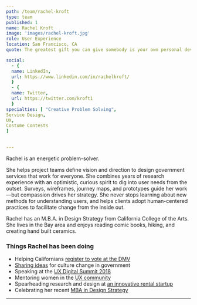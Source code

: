 ```yaml
---
path: /team/rachel-kroft
type: team
published: 1
name: Rachel Kroft
image: 'images/rachel-kroft.jpg'
role: User Experience
location: San Francisco, CA
quote: The greatest gift you can give somebody is your own personal development. (Jim Rohn) 

social: 
  - {
  name: LinkedIn,
  url: https://www.linkedin.com/in/rachelkroft/
  }
  - {
  name: Twitter,
  url: https://twitter.com/kroft1
  }
specialties: [ "Creative Problem Solving",
Service Design,
UX,
Costume Contests
]

  
---
```

Rachel is an energetic problem-solver.

She helps project teams define vision and direction to design government services that work for everyone. She combines years of research experience with an optimistic, curious spirit to dig into user needs from the outset. Surveys, wireframes, journey maps, and prototypes guide her work—but compassion drives her strategy. She never stops learning about new methods for understanding users, and helps clients adopt human-centered practices to facilitate change from the inside out.

Rachel has an M.B.A. in Design Strategy from California College of the Arts. She lives in the Bay area and enjoys reading comic books, hiking, and creating hand built ceramics. 




### Things Rachel has been doing
* Helping Californians [register to vote at the DMV](https://www.dmv.ca.gov/portal/dmv/detail/pubs/newsrel/2018/2018_56)
* [Sharing ideas](https://twitter.com/genevievegau/status/1019180163232354305) for culture change in government
* Speaking at the [UX Digital Summit 2018](https://www.uxdigitalsummit.com/)
* Mentoring women in the [UX community](http://hexagonux.com/)
* Spearheading research and design at [an innovative rental startup](https://www.2ndaddress.com/)
* Celebrating her recent [MBA in Design Strategy](https://www.cca.edu/academics/graduate/design-mba)

-------------------------------

